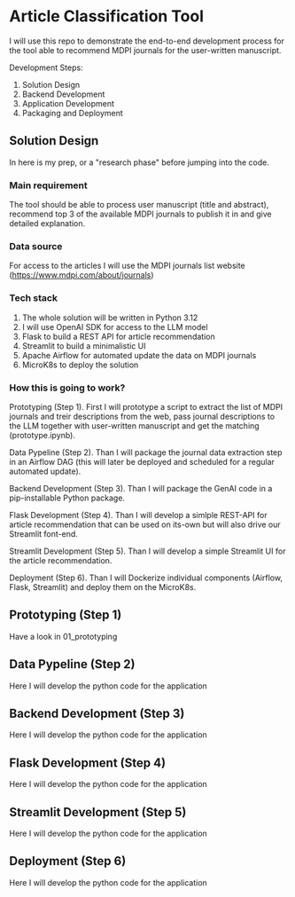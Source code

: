 # Article Classification Tool
I will use this repo to demonstrate the end-to-end development process for the tool able to recommend MDPI journals for the user-written manuscript.

Development Steps:
1. Solution Design
2. Backend Development
3. Application Development
4. Packaging and Deployment

## Solution Design
In here is my prep, or a "research phase" before jumping into the code.

### Main requirement
The tool should be able to process user manuscript (title and abstract), recommend top 3 of the available MDPI journals to publish it in and give detailed explanation.

### Data source
For access to the articles I will use the MDPI journals list website (https://www.mdpi.com/about/journals) 

### Tech stack
1. The whole solution will be written in Python 3.12
2. I will use OpenAI SDK for access to the LLM model
3. Flask to build a REST API for article recommendation
4. Streamlit to build a minimalistic UI
5. Apache Airflow for automated update the data on MDPI journals
6. MicroK8s to deploy the solution

### How this is going to work?
Prototyping (Step 1). First I will prototype a script to extract the list of MDPI journals and treir descriptions from the web, pass journal descriptions to the LLM together with user-written manuscript and get the matching (prototype.ipynb).

Data Pypeline (Step 2). Than I will package the journal data extraction step in an Airflow DAG (this will later be deployed and scheduled for a regular automated update).

Backend Development (Step 3). Than I will package the GenAI code in a pip-installable Python package.

Flask Development (Step 4). Than I will develop a simlple REST-API for article recommendation that can be used on its-own but will also drive our Streamlit font-end.

Streamlit Development (Step 5). Than I will develop a simple Streamlit UI for the article recommendation.

Deployment (Step 6). Than I will Dockerize individual components (Airflow, Flask, Streamlit) and deploy them on the MicroK8s.

## Prototyping (Step 1)
Have a look in 01_prototyping

## Data Pypeline (Step 2)
Here I will develop the python code for the application

## Backend Development (Step 3)
Here I will develop the python code for the application

## Flask Development (Step 4)
Here I will develop the python code for the application

## Streamlit Development (Step 5)
Here I will develop the python code for the application

## Deployment (Step 6)
Here I will develop the python code for the application


